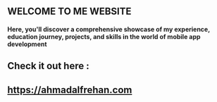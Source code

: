 ## WELCOME TO ME WEBSITE
#### Here, you'll discover a comprehensive showcase of my experience, education journey, projects, and skills in the world of mobile app development
## Check it out here :
## https://ahmadalfrehan.com
